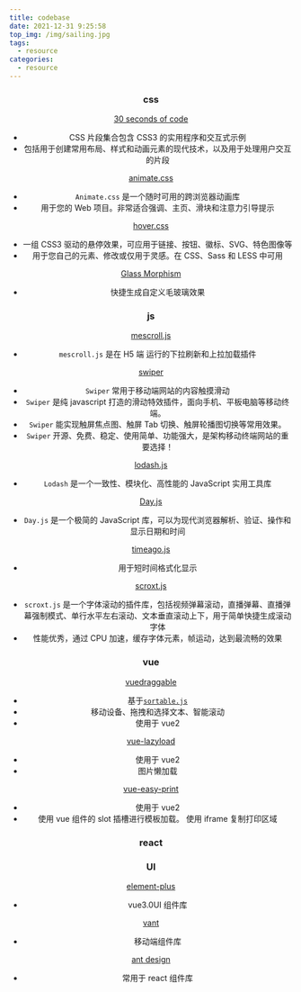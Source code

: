 ```yaml
---
title: codebase
date: 2021-12-31 9:25:58
top_img: /img/sailing.jpg
tags:
  - resource
categories:
  - resource
---
```


### <center>**css**<center>

[<center>30 seconds of code<center>](https://www.30secondsofcode.org/css/p/1)

- CSS 片段集合包含 CSS3 的实用程序和交互式示例
- 包括用于创建常用布局、样式和动画元素的现代技术，以及用于处理用户交互的片段

[<center>animate.css<center>](https://animate.style/)

- `Animate.css` 是一个随时可用的跨浏览器动画库
- 用于您的 Web 项目。非常适合强调、主页、滑块和注意力引导提示

[<center>hover.css<center>](https://ianlunn.github.io/Hover/)

- 一组 CSS3 驱动的悬停效果，可应用于链接、按钮、徽标、SVG、特色图像等
- 用于您自己的元素、修改或仅用于灵感。在 CSS、Sass 和 LESS 中可用

[<center>Glass Morphism<center>](https://glassgenerator.netlify.app/)

- 快捷生成自定义毛玻璃效果

### <center>**js**<center>

[<center>mescroll.js<center>](http://www.mescroll.com/api.html#begin)

- `mescroll.js` 是在 H5 端 运行的下拉刷新和上拉加载插件

[<center>swiper<center>](https://www.swiper.com.cn/)

- `Swiper` 常用于移动端网站的内容触摸滑动
- `Swiper` 是纯 javascript 打造的滑动特效插件，面向手机、平板电脑等移动终端。
- `Swiper` 能实现触屏焦点图、触屏 Tab 切换、触屏轮播图切换等常用效果。
- `Swiper` 开源、免费、稳定、使用简单、功能强大，是架构移动终端网站的重要选择！

[<center>lodash.js<center>](https://www.lodashjs.com/)

- `Lodash` 是一个一致性、模块化、高性能的 JavaScript 实用工具库

[<center>Day.js<center>](https://dayjs.fenxianglu.cn/)

- `Day.js` 是一个极简的 JavaScript 库，可以为现代浏览器解析、验证、操作和显示日期和时间

[<center>timeago.js<center>](https://github.com/hustcc/timeago.js)

- 用于短时间格式化显示

[<center>scroxt.js<center>](https://github.com/chenjianfang/scroxt)

- `scroxt.js` 是一个字体滚动的插件库，包括视频弹幕滚动，直播弹幕、直播弹幕强制模式、单行水平左右滚动、文本垂直滚动上下，用于简单快捷生成滚动字体
- 性能优秀，通过 CPU 加速，缓存字体元素，帧运动，达到最流畅的效果

### <center>**vue**<center>

[<center>vuedraggable<center>](https://www.itxst.com/vue-draggable/tutorial.html)

- 基于[`sortable.js`](https://www.itxst.com/sortablejs/neuinffi.html)
- 移动设备、拖拽和选择文本、智能滚动
- 使用于 vue2

[<center>vue-lazyload<center>](https://www.npmjs.com/package/vue-lazyload)

- 使用于 vue2
- 图片懒加载

[<center>vue-easy-print<center>](https://www.npmjs.com/package/vue-easy-print)

- 使用于 vue2
- 使用 vue 组件的 slot 插槽进行模板加载。 使用 iframe 复制打印区域

### <center>**react**<center>

### <center>**UI**<center>

[<center>element-plus<center>](https://doc-archive.element-plus.org/#/zh-CN)

- vue3.0UI 组件库

[<center>vant<center>](https://youzan.github.io/vant/v3/#/zh-CN)

- 移动端组件库

[<center>ant design<center>](https://ant.design/index-cn)

- 常用于 react 组件库
